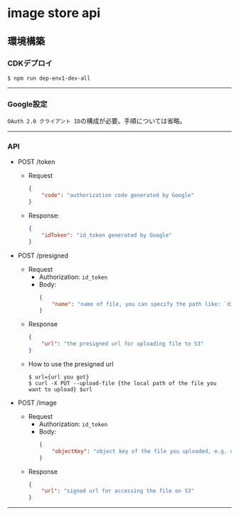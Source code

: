 # image store api

## 環境構築

### CDKデプロイ

```
$ npm run dep-env1-dev-all
```

---

### Google設定

`OAuth 2.0 クライアント ID`の構成が必要。手順については省略。

---

### API

* POST /token
    * Request
        ```json
        {
            "code": "authorization code generated by Google"
        }
        ```
    * Response:
        ```json
        {
            "idToken": "id_token generated by Google"
        }
        ```

* POST /presigned
    * Request
        * Authorization: `id_token`
        * Body:
            ```json
            {
                "name": "name of file, you can specify the path like: `dir/file.png`"
            }
            ```
    * Response
        ```json
        {
            "url": "the presigned url for uploading file to S3"
        }
        ```
    * How to use the presigned url
        ```
        $ url={url you got}
        $ curl -X PUT --upload-file {the local path of the file you want to upload} $url
        ```

* POST /image
    * Request
        * Authorization: `id_token`
        * Body:
            ```json
            {
                "objectKey": "object key of the file you uploaded, e.g. dir/file.png."
            }
            ```
    * Response
        ```json
        {
            "url": "signed url for accessing the file on S3"
        }
        ```

---
